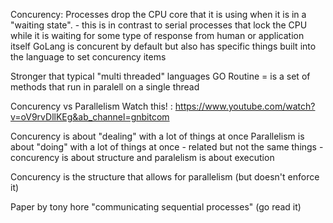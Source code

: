 Concurency:
    Processes drop the CPU core that it is using when it is in a "waiting state".
        - this is in contrast to serial processes that lock the CPU while it is waiting for some type of response from human or application itself
    GoLang is concurent by default but also has specific things built into the language to set concurency items


Stronger that typical "multi threaded" languages
    GO Routine = is a set of methods that run in paralell on a single thread

Concurency vs Parallelism
Watch this! : https://www.youtube.com/watch?v=oV9rvDllKEg&ab_channel=gnbitcom

Concurency is about "dealing" with a lot of things at once
Parallelism is about "doing" with a lot of things at once
    - related but not the same things
    - concurency is about structure and paralelism is about execution

Concurency is the structure that allows for parallelism (but doesn't enforce it)






Paper by tony hore "communicating sequential processes" (go read it)


